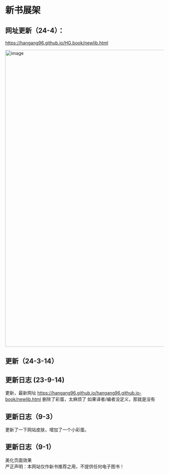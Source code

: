 # 新书展架

## 网址更新（24-4）：
https://hangang96.github.io/HG.book/newlib.html

<img width="944" alt="image" src="https://github.com/hangang96/hangang96.github.io-book/assets/77401162/90f144d2-8e1b-4fb2-91c3-990e7538f05f"><br>
## 更新（24-3-14）

## 更新日志 (23-9-14)
更新，最新网址 https://hangang96.github.io/hangang96.github.io-book/newlib.html
删除了彩蛋，太麻烦了
如果译者/编者没定义，那就是没有

## 更新日志（9-3）
更新了一下网站皮肤，增加了一个小彩蛋。

## 更新日志（9-1）
美化页面效果
<br> 严正声明：本网站仅作新书推荐之用，不提供任何电子图书！<br>
























